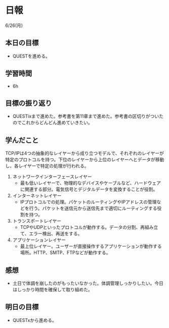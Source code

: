 # 日報

6/26(月)

## 本日の目標

- QUESTを進める。

## 学習時間

- 6h

## 目標の振り返り

- QUESTixまで進めた。参考書を第11章まで進めた。参考書の区切りがついたのでこれからどんどん進めていきたい。

## 学んだこと

TCP/IPは4つの抽象的なレイヤーから成り立つモデルで、それぞれのレイヤーが特定のプロトコルを持つ。下位のレイヤーから上位のレイヤーへとデータが移動し、各レイヤーで特定の処理が行われる。

1. ネットワークインターフェースレイヤー
    - 最も低いレイヤーで、物理的なデバイスやケーブルなど、ハードウェアに関連する部分。電気信号とデジタルデータを変換することが役割。
2. インターネットレイヤー
    - IPプロトコルでの処理。パケットのルーティングやIPアドレスの管理などを行う。パケットを送信元から送信先まで適切にルーティングする役割を持つ。
3. トランスポートレイヤー
    - TCPやUDPといったプロトコルが動作する。データの分割、再組み立て、エラー検出、再送をする。
4. アプリケーションレイヤー
    - 最上位レイヤー。ユーザーが直接操作するアプリケーションが動作する場所。HTTP、SMTP、FTPなどが動作する。

## 感想

- 土日で体調を崩したのがもったいなかった。体調管理しっかりしたい。今日はしっかり時間を確保して取り組めた。


## 明日の目標

- QUESTxから進める。
